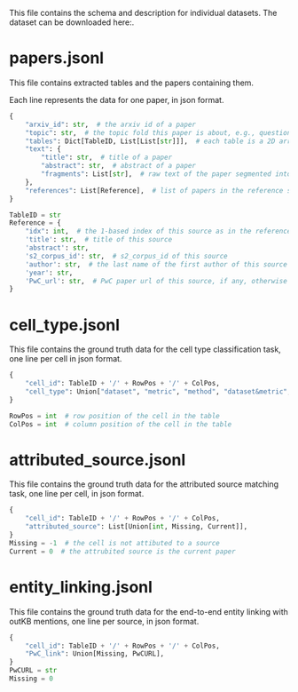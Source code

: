 This file contains the schema and description for individual datasets. The dataset can be downloaded here:.

# papers.jsonl
This file contains extracted tables and the papers containing them.

Each line represents the data for one paper, in json format.
```python
{
    "arxiv_id": str,  # the arxiv id of a paper
    "topic": str,  # the topic fold this paper is about, e.g., question answering
    "tables": Dict[TableID, List[List[str]]],  # each table is a 2D array of raw cell content
    "text": {
        "title": str,  # title of a paper
        "abstract": str,  # abstract of a paper
        "fragments": List[str],  # raw text of the paper segmented into fragments
    },
    "references": List[Reference],  # list of papers in the reference section
}

TableID = str
Reference = {
    "idx": int,  # the 1-based index of this source as in the reference section, or 0 if this is the current paper
    'title': str,  # title of this source
    'abstract': str,
    's2_corpus_id': str,  # s2_corpus_id of this source
    'author': str,  # the last name of the first author of this source
    'year': str,
    'PwC_url': str,  # PwC paper url of this source, if any, otherwise empty
}
```

# cell_type.jsonl
This file contains the ground truth data for the cell type classification task, one line per cell in json format.
```python
{
    "cell_id": TableID + '/' + RowPos + '/' + ColPos,
    "cell_type": Union["dataset", "metric", "method", "dataset&metric", "other"],
}

RowPos = int  # row position of the cell in the table
ColPos = int  # column position of the cell in the table
```



# attributed_source.jsonl
This file contains the ground truth data for the attributed source matching task, one line per cell, in json format.
```python
{
    "cell_id": TableID + '/' + RowPos + '/' + ColPos,
    "attributed_source": List[Union[int, Missing, Current]],
}
Missing = -1  # the cell is not attibuted to a source
Current = 0  # the attrubited source is the current paper
```

# entity_linking.jsonl
This file contains the ground truth data for the end-to-end entity linking with outKB mentions, one line per source, in json format.
```python
{
    "cell_id": TableID + '/' + RowPos + '/' + ColPos,
    "PwC_link": Union[Missing, PwCURL],
}
PwCURL = str
Missing = 0
```
